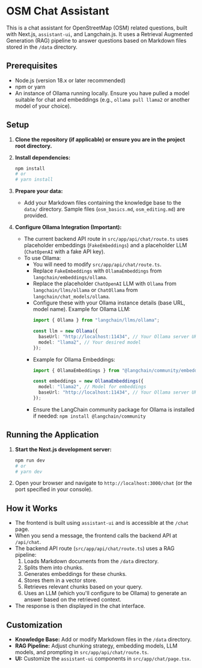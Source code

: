 # OSM Chat Assistant

This is a chat assistant for OpenStreetMap (OSM) related questions, built with Next.js, `assistant-ui`, and Langchain.js. It uses a Retrieval Augmented Generation (RAG) pipeline to answer questions based on Markdown files stored in the `/data` directory.

## Prerequisites

- Node.js (version 18.x or later recommended)
- npm or yarn
- An instance of Ollama running locally. Ensure you have pulled a model suitable for chat and embeddings (e.g., `ollama pull llama2` or another model of your choice).

## Setup

1.  **Clone the repository (if applicable) or ensure you are in the project root directory.**

2.  **Install dependencies:**
    ```bash
    npm install
    # or
    # yarn install
    ```

3.  **Prepare your data:**
    - Add your Markdown files containing the knowledge base to the `data/` directory. Sample files (`osm_basics.md`, `osm_editing.md`) are provided.

4.  **Configure Ollama Integration (Important):**
    - The current backend API route in `src/app/api/chat/route.ts` uses placeholder embeddings (`FakeEmbeddings`) and a placeholder LLM (`ChatOpenAI` with a fake API key).
    - To use Ollama:
        - You will need to modify `src/app/api/chat/route.ts`.
        - Replace `FakeEmbeddings` with `OllamaEmbeddings` from `langchain/embeddings/ollama`.
        - Replace the placeholder `ChatOpenAI` LLM with `Ollama` from `langchain/llms/ollama` or `ChatOllama` from `langchain/chat_models/ollama`.
        - Configure these with your Ollama instance details (base URL, model name). Example for Ollama LLM:
          ```typescript
          import { Ollama } from "langchain/llms/ollama";

          const llm = new Ollama({
            baseUrl: "http://localhost:11434", // Your Ollama server URL
            model: "llama2", // Your desired model
          });
          ```
        - Example for Ollama Embeddings:
          ```typescript
          import { OllamaEmbeddings } from "@langchain/community/embeddings/ollama"; // check exact import path

          const embeddings = new OllamaEmbeddings({
            model: "llama2", // Model for embeddings
            baseUrl: "http://localhost:11434", // Your Ollama server URL
          });
          ```
        - Ensure the LangChain community package for Ollama is installed if needed: `npm install @langchain/community`

## Running the Application

1.  **Start the Next.js development server:**
    ```bash
    npm run dev
    # or
    # yarn dev
    ```
2.  Open your browser and navigate to `http://localhost:3000/chat` (or the port specified in your console).

## How it Works

-   The frontend is built using `assistant-ui` and is accessible at the `/chat` page.
-   When you send a message, the frontend calls the backend API at `/api/chat`.
-   The backend API route (`src/app/api/chat/route.ts`) uses a RAG pipeline:
    1.  Loads Markdown documents from the `/data` directory.
    2.  Splits them into chunks.
    3.  Generates embeddings for these chunks.
    4.  Stores them in a vector store.
    5.  Retrieves relevant chunks based on your query.
    6.  Uses an LLM (which you'll configure to be Ollama) to generate an answer based on the retrieved context.
-   The response is then displayed in the chat interface.

## Customization

-   **Knowledge Base:** Add or modify Markdown files in the `/data` directory.
-   **RAG Pipeline:** Adjust chunking strategy, embedding models, LLM models, and prompting in `src/app/api/chat/route.ts`.
-   **UI:** Customize the `assistant-ui` components in `src/app/chat/page.tsx`.
